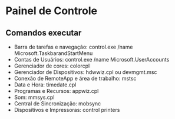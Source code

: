 # Painel de Controle

## Comandos executar
* Barra de tarefas e navegação: control.exe /name Microsoft.TaskbarandStartMenu
* Contas de Usuários: control.exe /name Microsoft.UserAccounts
* Gerenciador de cores: colorcpl
* Gerenciador de Dispositivos: hdwwiz.cpl ou devmgmt.msc
* Conexão de RemoteApp e área de trabalho: mstsc
* Data e Hora: timedate.cpl
* Programas e Recursos: appwiz.cpl
* Som: mmsys.cpl
* Central de Sincronização: mobsync
* Dispositivos e Impressoras: control printers